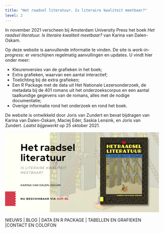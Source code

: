 ```yaml
---
title: "Het raadsel literatuur. Is literaire kwaliteit meetbaar?"
level: 2
---
```


In november 2021 verscheen bij Amsterdam University Press het boek *Het raadsel literatuur. Is literaire kwaliteit meetbaar?* van Karina van Dalen-Oskam.

Op deze website is aanvullende informatie te vinden. De site is *work-in-progress*: er verschijnen regelmatig aanvullingen en updates. U vindt hier onder meer:

- Kleurenversies van de grafieken in het boek;
- Extra grafieken, waarvan een aantal interactief;
- Toelichting bij de extra grafieken;
- Een R Package met de data uit Het Nationale Lezersonderzoek, de metadata bij de 401 romans uit het onderzoekscorpus en een aantal taalkundige gegevens van de romans, alles met de nodige documentatie;
- Overige informatie rond het onderzoek en rond het boek.

De website is ontwikkeld door Joris van Zundert en bevat bijdragen van Karina van Dalen-Oskam, Maciej Eder, Saskia Lensink, en Joris van Zundert. *Laatst bijgewerkt op* 25 oktober 2021.

![1_1_1_Omslag_promo 1.1.1](public/1_1_1_Omslag_promo.png)

NIEUWS | BLOG | DATA EN R PACKAGE | TABELLEN EN GRAFIEKEN |CONTACT EN COLOFON
